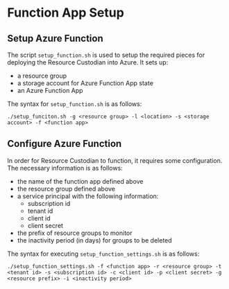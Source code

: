 # Function App Setup

## Setup Azure Function

The script `setup_function.sh` is used to setup the required pieces for deploying the Resource Custodian into Azure.  It sets up:

- a resource group
- a storage account for Azure Function App state
- an Azure Function App

The syntax for `setup_function.sh` is as follows:

`./setup_funciton.sh -g <resource group> -l <location> -s <storage account> -f <function app>`

## Configure Azure Function

In order for Resource Custodian to function, it requires some configuration.  The necessary information is as follows:

- the name of the function app defined above
- the resource group defined above
- a service principal with the following information:
  - subscription id
  - tenant id
  - client id
  - client secret
- the prefix of resource groups to monitor
- the inactivity period (in days) for groups to be deleted

The syntax for executing `setup_function_settings.sh` is as follows:

`./setup_function_settings.sh -f <function app> -r <resource group> -t <tenant id> -s <subscription id> -c <client id> -p <client secret> -g <resource prefix> -i <inactivity period>`
